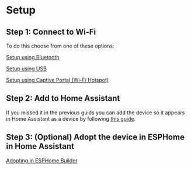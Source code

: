 # Setup

## Step 1: Connect to Wi-Fi
To do this choose from one of these options:

[Setup using Bluetooth](setup-using-bluetooth.md)

[Setup using USB](setup-using-usb.md)

[Setup using Captive Portal (Wi-Fi Hotspot)](setup-using-captive-portal.md)


## Step 2: Add to Home Assistant
If you missed it in the previous guids you can add the device so it appears in Home Assistant as a device by following [this guide](add-to-home-assistant.md).  


## Step 3: (Optional) Adopt the device in ESPHome in Home Assistant
[Adopting in ESPHome Builder](adpoting-in-home-assistant.md)
